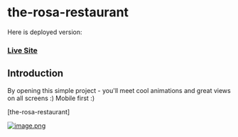 # the-rosa-restaurant

Here is deployed version:
### [Live Site](https://the-rosa-restaurant.netlify.app/)

## Introduction

By opening this simple project - you'll meet cool animations and great views on all screens :)
Mobile first :) 

[the-rosa-restaurant]

[![image.png](https://i.postimg.cc/ydsvrfMF/image.png)](https://postimg.cc/yJpmDTYd)
